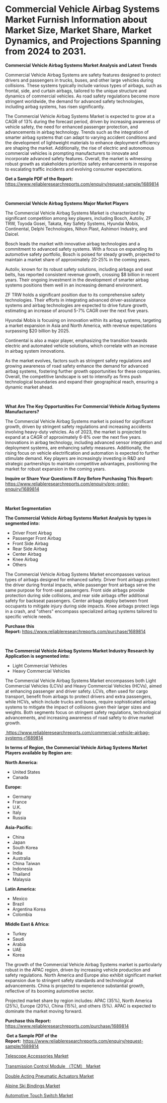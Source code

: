 <p><h1>Commercial Vehicle Airbag Systems Market Furnish Information about Market Size, Market Share, Market Dynamics, and Projections Spanning from 2024 to 2031.</h1></p><p><strong>Commercial Vehicle Airbag Systems Market Analysis and Latest Trends</strong></p>
<p><p>Commercial Vehicle Airbag Systems are safety features designed to protect drivers and passengers in trucks, buses, and other large vehicles during collisions. These systems typically include various types of airbags, such as frontal, side, and curtain airbags, tailored to the unique structure and dynamics of commercial vehicles. As road safety regulations become more stringent worldwide, the demand for advanced safety technologies, including airbag systems, has risen significantly. </p><p>The Commercial Vehicle Airbag Systems Market is expected to grow at a CAGR of 13% during the forecast period, driven by increasing awareness of vehicle safety, the need for enhanced passenger protection, and advancements in airbag technology. Trends such as the integration of smarter airbag systems that can adapt to varying accident conditions and the development of lightweight materials to enhance deployment efficiency are shaping the market. Additionally, the rise of electric and autonomous commercial vehicles is prompting manufacturers to innovate and incorporate advanced safety features. Overall, the market is witnessing robust growth as stakeholders prioritize safety enhancements in response to escalating traffic incidents and evolving consumer expectations.</p></p>
<p><strong>Get a Sample PDF of the Report:&nbsp;</strong> <a href="https://www.reliableresearchreports.com/enquiry/request-sample/1689814?utm_campaign=114&utm_medium=2&utm_source=Github&utm_content=ia&utm_term=17102024&utm_id=commercial-vehicle-airbag-systems">https://www.reliableresearchreports.com/enquiry/request-sample/1689814</a></p>
<p>&nbsp;</p>
<p><strong>Commercial Vehicle Airbag Systems Major Market Players</strong></p>
<p><p>The Commercial Vehicle Airbag Systems Market is characterized by significant competition among key players, including Bosch, Autoliv, ZF TRW, Toyoda Gosei, Takata, Key Safety Systems, Hyundai Mobis, Continental, Delphi Technologies, Nihon Plast, Ashimori Industry, and Daicel. </p><p>Bosch leads the market with innovative airbag technologies and a commitment to advanced safety systems. With a focus on expanding its automotive safety portfolio, Bosch is poised for steady growth, projected to maintain a market share of approximately 20-25% in the coming years.</p><p>Autoliv, known for its robust safety solutions, including airbags and seat belts, has reported consistent revenue growth, crossing $8 billion in recent years. Their ongoing investment in the development of smarter airbag systems positions them well in an increasing demand environment.</p><p>ZF TRW holds a significant position due to its comprehensive safety technologies. Their efforts in integrating advanced driver-assistance systems and airbag technologies are expected to drive future growth, estimating an increase of around 5-7% CAGR over the next five years.</p><p>Hyundai Mobis is focusing on innovation within its airbag systems, targeting a market expansion in Asia and North America, with revenue expectations surpassing $20 billion by 2025. </p><p>Continental is also a major player, emphasizing the transition towards electric and automated vehicle solutions, which correlate with an increase in airbag system innovations.</p><p>As the market evolves, factors such as stringent safety regulations and growing awareness of road safety enhance the demand for advanced airbag systems, fostering further growth opportunities for these companies. Overall, the competitive landscape is set to intensify as firms push technological boundaries and expand their geographical reach, ensuring a dynamic market ahead.</p></p>
<p>&nbsp;</p>
<p><strong>What Are The Key Opportunities For Commercial Vehicle Airbag Systems Manufacturers?</strong></p>
<p><p>The Commercial Vehicle Airbag Systems market is poised for significant growth, driven by stringent safety regulations and increasing accidents involving heavy-duty vehicles. As of 2023, the market is projected to expand at a CAGR of approximately 6-8% over the next five years. Innovations in airbag technology, including advanced sensor integration and deployment systems, are enhancing safety measures. Additionally, the rising focus on vehicle electrification and automation is expected to further stimulate demand. Key players are increasingly investing in R&D and strategic partnerships to maintain competitive advantages, positioning the market for robust expansion in the coming years.</p></p>
<p><strong>Inquire or Share Your Questions If Any Before Purchasing This Report:</strong> <a href="https://www.reliableresearchreports.com/enquiry/pre-order-enquiry/1689814?utm_campaign=114&utm_medium=2&utm_source=Github&utm_content=ia&utm_term=17102024&utm_id=commercial-vehicle-airbag-systems">https://www.reliableresearchreports.com/enquiry/pre-order-enquiry/1689814</a></p>
<p>&nbsp;</p>
<p><strong>Market Segmentation</strong></p>
<p><strong>The Commercial Vehicle Airbag Systems Market Analysis by types is segmented into:</strong></p>
<p><ul><li>Driver Front Airbag</li><li>Passenger Front Airbag</li><li>Front Side Airbag</li><li>Rear Side Airbag</li><li>Center Airbag</li><li>Knee Airbag</li><li>Others</li></ul></p>
<p><p>The Commercial Vehicle Airbag Systems Market encompasses various types of airbags designed for enhanced safety. Driver front airbags protect the driver during frontal impacts, while passenger front airbags serve the same purpose for front-seat passengers. Front side airbags provide protection during side collisions, and rear side airbags offer additional safety for backseat passengers. Center airbags deploy between front occupants to mitigate injury during side impacts. Knee airbags protect legs in a crash, and "others" encompass specialized airbag systems tailored to specific vehicle needs.</p></p>
<p><strong>Purchase this Report:&nbsp;</strong><a href="https://www.reliableresearchreports.com/purchase/1689814?utm_campaign=114&utm_medium=2&utm_source=Github&utm_content=ia&utm_term=17102024&utm_id=commercial-vehicle-airbag-systems">https://www.reliableresearchreports.com/purchase/1689814</a></p>
<p>&nbsp;</p>
<p><strong>The Commercial Vehicle Airbag Systems Market Industry Research by Application is segmented into:</strong></p>
<p><ul><li>Light Commercial Vehicles</li><li>Heavy Commercial Vehicles</li></ul></p>
<p><p>The Commercial Vehicle Airbag Systems Market encompasses both Light Commercial Vehicles (LCVs) and Heavy Commercial Vehicles (HCVs), aimed at enhancing passenger and driver safety. LCVs, often used for cargo transport, benefit from airbags to protect drivers and extra passengers, while HCVs, which include trucks and buses, require sophisticated airbag systems to mitigate the impact of collisions given their larger sizes and weights. Both segments focus on stringent safety regulations, technological advancements, and increasing awareness of road safety to drive market growth.</p></p>
<p><a href="https://www.reliableresearchreports.com/commercial-vehicle-airbag-systems-r1689814?utm_campaign=114&utm_medium=2&utm_source=Github&utm_content=ia&utm_term=17102024&utm_id=commercial-vehicle-airbag-systems">&nbsp;https://www.reliableresearchreports.com/commercial-vehicle-airbag-systems-r1689814</a></p>
<p><strong>In terms of Region, the Commercial Vehicle Airbag Systems Market Players available by Region are:</strong></p>
<p>
    <p> <strong> North America: </strong>
        <ul>
            <li>United States</li>
            <li>Canada</li>
        </ul>
        </p> 
    <p> <strong> Europe: </strong>
        <ul>
            <li>Germany</li>
            <li>France</li>
            <li>U.K.</li>
            <li>Italy</li>
            <li>Russia</li>
        </ul>
        </p> 
    <p> <strong> Asia-Pacific: </strong>
        <ul>
            <li>China</li>
            <li>Japan</li>
            <li>South Korea</li>
            <li>India</li>
            <li>Australia</li>
            <li>China Taiwan</li>
            <li>Indonesia</li>
            <li>Thailand</li>
            <li>Malaysia</li>
        </ul>
        </p> 
    <p> <strong> Latin America: </strong>
        <ul>
            <li>Mexico</li>
            <li>Brazil</li>
            <li>Argentina Korea</li>
            <li>Colombia</li>
        </ul>
        </p> 
    <p> <strong> Middle East & Africa: </strong>
        <ul>
            <li>Turkey</li>
            <li>Saudi</li>
            <li>Arabia</li>
            <li>UAE</li>
            <li>Korea</li>
        </ul>
    </p>
    </p>
<p><p>The growth of the Commercial Vehicle Airbag Systems market is particularly robust in the APAC region, driven by increasing vehicle production and safety regulations. North America and Europe also exhibit significant market expansion due to stringent safety standards and technological advancements. China is projected to experience substantial growth, reflective of its booming automotive sector. </p><p>Projected market share by region includes: APAC (35%), North America (25%), Europe (20%), China (15%), and others (5%). APAC is expected to dominate the market moving forward.</p></p>
<p><strong>Purchase this Report: </strong><a href="https://www.reliableresearchreports.com/purchase/1689814?utm_campaign=114&utm_medium=2&utm_source=Github&utm_content=ia&utm_term=17102024&utm_id=commercial-vehicle-airbag-systems">https://www.reliableresearchreports.com/purchase/1689814</a></p>
<p>&nbsp;<strong>Get a Sample PDF of the Report:&nbsp;&nbsp;</strong><a href="https://www.reliableresearchreports.com/enquiry/request-sample/1689814?utm_campaign=114&utm_medium=2&utm_source=Github&utm_content=ia&utm_term=17102024&utm_id=commercial-vehicle-airbag-systems">https://www.reliableresearchreports.com/enquiry/request-sample/1689814</a></p>
<p><strong></strong></p>
<p><p><a href="https://www.linkedin.com/pulse/insights-telescope-accessories-industry-market-financial-status-kgc5c?utm_campaign=114&utm_medium=2&utm_source=Github&utm_content=ia&utm_term=17102024&utm_id=commercial-vehicle-airbag-systems">Telescope Accessories Market</a></p><p><a href="https://github.com/cristy9x9bur/Market-Research-Report-List-1/blob/main/transmission-control-module-tcm-market.md?utm_campaign=114&utm_medium=2&utm_source=Github&utm_content=ia&utm_term=17102024&utm_id=commercial-vehicle-airbag-systems">Transmission Control Module （TCM） Market</a></p><p><a href="https://issuu.com/reportprime-2/docs/double-acting-pneumatic-actuators-m_906e3f0b16b2bf?utm_campaign=114&utm_medium=2&utm_source=Github&utm_content=ia&utm_term=17102024&utm_id=commercial-vehicle-airbag-systems">Double Acting Pneumatic Actuators Market</a></p><p><a href="https://www.linkedin.com/pulse/global-perspectives-alpine-ski-bindings-market-trends-forecast-ffi4c?utm_campaign=114&utm_medium=2&utm_source=Github&utm_content=ia&utm_term=17102024&utm_id=commercial-vehicle-airbag-systems">Alpine Ski Bindings Market</a></p><p><a href="https://github.com/isbel3opkkem/Market-Research-Report-List-1/blob/main/automotive-touch-switch-market.md?utm_campaign=114&utm_medium=2&utm_source=Github&utm_content=ia&utm_term=17102024&utm_id=commercial-vehicle-airbag-systems">Automotive Touch Switch Market</a></p></p>